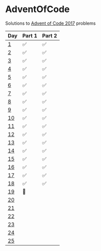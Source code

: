 # AdventOfCode
Solutions to [Advent of Code 2017](http://www.adventofcode.com/2017) problems


Day                                       | Part 1             | Part 2             |
------------------------------------------|--------------------|--------------------|
[1](https://adventofcode.com/2017/day/1)    | :white_check_mark: | :white_check_mark: |
[2](https://adventofcode.com/2017/day/2)    | :white_check_mark: | :white_check_mark: |
[3](https://adventofcode.com/2017/day/3)    | :white_check_mark: | :white_check_mark: |
[4](https://adventofcode.com/2017/day/4)    | :white_check_mark: | :white_check_mark: |
[5](https://adventofcode.com/2017/day/5)    | :white_check_mark: | :white_check_mark: |
[6](https://adventofcode.com/2017/day/6)    | :white_check_mark: | :white_check_mark: |
[7](https://adventofcode.com/2017/day/7)    | :white_check_mark: | :white_check_mark: |
[8](https://adventofcode.com/2017/day/8)    | :white_check_mark: | :white_check_mark: |
[9](https://adventofcode.com/2017/day/9)    | :white_check_mark: | :white_check_mark: |
[10](https://adventofcode.com/2017/day/10)  | :white_check_mark: | :white_check_mark: |
[11](https://adventofcode.com/2017/day/11)  | :white_check_mark: | :white_check_mark: |
[12](https://adventofcode.com/2017/day/12)  | :white_check_mark: | :white_check_mark: |
[13](https://adventofcode.com/2017/day/13)  | :white_check_mark: | :white_check_mark: |
[14](https://adventofcode.com/2017/day/14)  | :white_check_mark: | :white_check_mark: |
[15](https://adventofcode.com/2017/day/15)  | :white_check_mark: | :white_check_mark: |
[16](https://adventofcode.com/2017/day/16)  | :white_check_mark: | :white_check_mark: |
[17](https://adventofcode.com/2017/day/17)  | :white_check_mark: | :white_check_mark: |
[18](https://adventofcode.com/2017/day/18)  | :white_check_mark: | :white_check_mark: |
[19](https://adventofcode.com/2017/day/19)  | :construction:     |                    |
[20](https://adventofcode.com/2017/day/20)  |                    |                    |
[21](https://adventofcode.com/2017/day/21)  |                    |                    |
[22](https://adventofcode.com/2017/day/22)  |                    |                    |
[23](https://adventofcode.com/2017/day/23)  |                    |                    |
[24](https://adventofcode.com/2017/day/24)  |                    |                    |
[25](https://adventofcode.com/2017/day/25)  |                    |                    |
